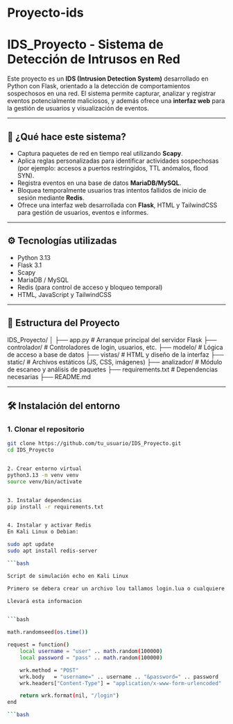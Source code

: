 # Proyecto-ids

# IDS_Proyecto - Sistema de Detección de Intrusos en Red

Este proyecto es un **IDS (Intrusion Detection System)** desarrollado en Python con Flask, orientado a la detección de comportamientos sospechosos en una red. El sistema permite capturar, analizar y registrar eventos potencialmente maliciosos, y además ofrece una **interfaz web** para la gestión de usuarios y visualización de eventos.

---

## 🚀 ¿Qué hace este sistema?

- Captura paquetes de red en tiempo real utilizando **Scapy**.
- Aplica reglas personalizadas para identificar actividades sospechosas (por ejemplo: accesos a puertos restringidos, TTL anómalos, flood SYN).
- Registra eventos en una base de datos **MariaDB/MySQL**.
- Bloquea temporalmente usuarios tras intentos fallidos de inicio de sesión mediante **Redis**.
- Ofrece una interfaz web desarrollada con **Flask**, HTML y TailwindCSS para gestión de usuarios, eventos e informes.

---

## ⚙️ Tecnologías utilizadas

- Python 3.13
- Flask 3.1
- Scapy
- MariaDB / MySQL
- Redis (para control de acceso y bloqueo temporal)
- HTML, JavaScript y TailwindCSS

---

## 🧱 Estructura del Proyecto

IDS_Proyecto/
│
├── app.py # Arranque principal del servidor Flask
├── controlador/ # Controladores de login, usuarios, etc.
├── modelo/ # Lógica de acceso a base de datos
├── vistas/ # HTML y diseño de la interfaz
├── static/ # Archivos estáticos (JS, CSS, imágenes)
├── analizador/ # Módulo de escaneo y análisis de paquetes
├── requirements.txt # Dependencias necesarias
├── README.md 




---

## 🛠️ Instalación del entorno

### 1. Clonar el repositorio
```bash
git clone https://github.com/tu_usuario/IDS_Proyecto.git
cd IDS_Proyecto


2. Crear entorno virtual
python3.13 -m venv venv
source venv/bin/activate


3. Instalar dependencias
pip install -r requirements.txt


4. Instalar y activar Redis
En Kali Linux o Debian:

sudo apt update
sudo apt install redis-server

```bash

Script de simulación echo en Kali Linux  

Primero se debera crear un archivo lou tallamos login.lua o cualquiere otro nombre  

Llevará esta informacion


```bash

math.randomseed(os.time())

request = function()
    local username = "user" .. math.random(100000)
    local password = "pass" .. math.random(100000)

    wrk.method = "POST"
    wrk.body   = "username=" .. username .. "&password=" .. password
    wrk.headers["Content-Type"] = "application/x-www-form-urlencoded"

    return wrk.format(nil, "/login")
end

```bash









